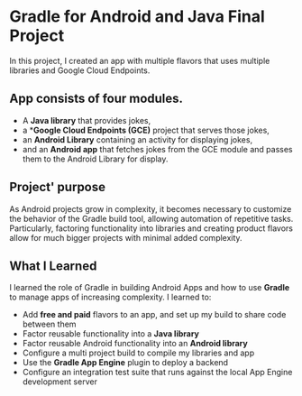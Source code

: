 # Gradle for Android and Java Final Project

In this project, I created an app with multiple flavors that uses
multiple libraries and Google Cloud Endpoints. 

## App consists of four modules.
- A **Java library** that provides jokes, 
- a ***Google Cloud Endpoints (GCE)** project that serves those jokes, 
- an **Android Library** containing an activity for displaying jokes, 
- and an **Android app** that fetches jokes from the GCE module and passes them to the Android Library for display.

## Project' purpose

As Android projects grow in complexity, it becomes necessary to customize the
behavior of the Gradle build tool, allowing automation of repetitive tasks.
Particularly, factoring functionality into libraries and creating product
flavors allow for much bigger projects with minimal added complexity.

## What I Learned

I learned the role of Gradle in building Android Apps and how to use
**Gradle** to manage apps of increasing complexity. I learned to:

* Add **free and paid** flavors to an app, and set up my build to share code between them
* Factor reusable functionality into a **Java library**
* Factor reusable Android functionality into an **Android library**
* Configure a multi project build to compile my libraries and app
* Use the **Gradle App Engine** plugin to deploy a backend
* Configure an integration test suite that runs against the local App Engine development server

